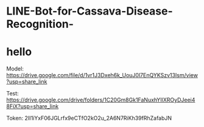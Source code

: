 # LINE-Bot-for-Cassava-Disease-Recognition-
# hello

Model: https://drive.google.com/file/d/1vr1J3Dxeh6k_UouJ0l7EnQYKSzv13Ism/view?usp=share_link

Test: https://drive.google.com/drive/folders/1C20Gm8Gk1FaNuxhYIlXROyDJeei48FiX?usp=share_link

Token: 2II1iYxF06JGLrfx9eCTfO2kO2u_2A6N7RiKh39fRhZafabJN
